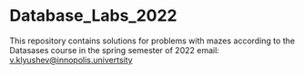 # Database_Labs_2022
This repository contains solutions for problems with mazes according to the Datasases course  in the spring semester of 2022
email: v.klyushev@innopolis.univertsity
